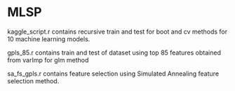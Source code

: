 # MLSP

kaggle_script.r contains recursive train and test for boot and cv methods for 10 machine learning models.

gpls_85.r contains train and test of dataset using top 85 features obtained from varImp for glm method

sa_fs_gpls.r contains feature selection using Simulated Annealing feature selection method.
